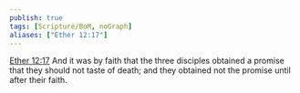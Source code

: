 ```yaml
---
publish: true
tags: [Scripture/BoM, noGraph]
aliases: ["Ether 12:17"]
---
```

[Ether 12:17](https://churchofjesuschrist.org/study/scriptures/bofm/ether/12?lang=eng&id=p17#p17) And it was by faith that the three disciples obtained a promise that they should not taste of death; and they obtained not the promise until after their faith.

